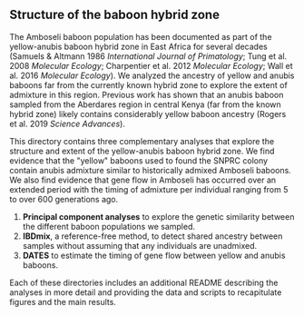 ## Structure of the baboon hybrid zone

The Amboseli baboon population has been documented as part of the yellow-anubis baboon hybrid zone in East Africa for several decades (Samuels & Altmann 1986 _International Journal of Primatology_; Tung et al. 2008 _Molecular Ecology_; Charpentier et al. 2012 _Molecular Ecology_; Wall et al. 2016 _Molecular Ecology_). We analyzed the ancestry of yellow and anubis baboons far from the currently known hybrid zone to explore the extent of admixture in this region. Previous work has shown that an anubis baboon sampled from the Aberdares region in central Kenya (far from the known hybrid zone) likely contains considerably yellow baboon ancestry (Rogers et al. 2019 _Science Advances_). 

This directory contains three complementary analyses that explore the structure and extent of the yellow-anubis baboon hybrid zone. We find evidence that the "yellow" baboons used to found the SNPRC colony contain anubis admixture similar to historically admixed Amboseli baboons. We also find evidence that gene flow in Amboseli has occurred over an extended period with the timing of admixture per individual ranging from 5 to over 600 generations ago. 

1. **Principal component analyses** to explore the genetic similarity between the different baboon populations we sampled. 
2. **IBDmix**, a reference-free method, to detect shared ancestry between samples without assuming that any individuals are unadmixed. 
3. **DATES** to estimate the timing of gene flow between yellow and anubis baboons. 

Each of these directories includes an additional README describing the analyses in more detail and providing the data and scripts to recapitulate figures and the main results. 
